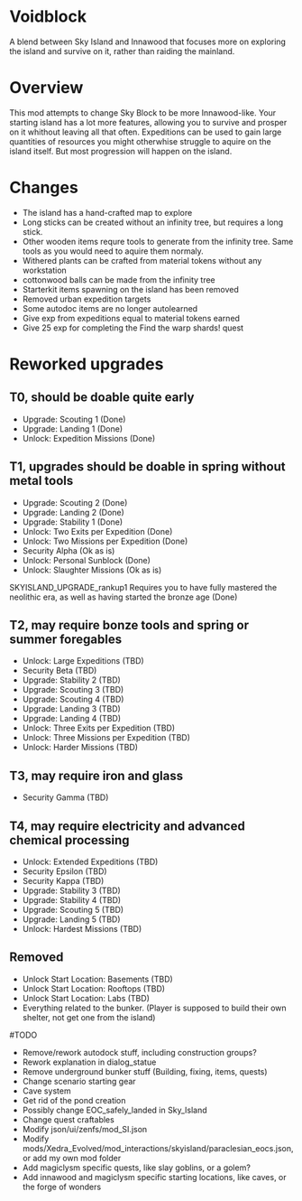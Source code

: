 # Voidblock
A blend between Sky Island and Innawood that focuses more on exploring the island and survive on it, rather than raiding the mainland.

# Overview
This mod attempts to change Sky Block to be more Innawood-like. Your starting island has a lot more features, allowing you to survive and prosper on it whithout leaving all that often. Expeditions can be used to gain large quantities of resources you might otherwhise struggle to aquire on the island itself. But most progression will happen on the island.


# Changes
- The island has a hand-crafted map to explore
- Long sticks can be created without an infinity tree, but requires a long stick.
- Other wooden items requre tools to generate from the infinity tree. Same tools as you would need to aquire them normaly.
- Withered plants can be crafted from material tokens without any workstation
- cottonwood balls can be made from the infinity tree
- Starterkit items spawning on the island has been removed
- Removed urban expedition targets
- Some autodoc items are no longer autolearned
- Give exp from expeditions equal to material tokens earned
- Give 25 exp for completing the Find the warp shards! quest


# Reworked upgrades

## T0, should be doable quite early
- Upgrade: Scouting 1 (Done)
- Upgrade: Landing 1 (Done)
- Unlock: Expedition Missions (Done)

## T1, upgrades should be doable in spring without metal tools
- Upgrade: Scouting 2 (Done)
- Upgrade: Landing 2 (Done)
- Upgrade: Stability 1 (Done)
- Unlock: Two Exits per Expedition (Done)
- Unlock: Two Missions per Expedition (Done)
- Security Alpha (Ok as is)
- Unlock: Personal Sunblock (Done)
- Unlock: Slaughter Missions (Ok as is)

SKYISLAND_UPGRADE_rankup1 Requires you to have fully mastered the neolithic era, as well as having started the bronze age (Done)

## T2, may require bonze tools and spring or summer foregables
- Unlock: Large Expeditions (TBD)
- Security Beta (TBD)
- Upgrade: Stability 2 (TBD)
- Upgrade: Scouting 3 (TBD)
- Upgrade: Scouting 4 (TBD)
- Upgrade: Landing 3 (TBD)
- Upgrade: Landing 4 (TBD)
- Unlock: Three Exits per Expedition (TBD)
- Unlock: Three Missions per Expedition (TBD)
- Unlock: Harder Missions (TBD)

## T3, may require iron and glass
- Security Gamma (TBD)

## T4, may require electricity and advanced chemical processing
- Unlock: Extended Expeditions (TBD)
- Security Epsilon (TBD)
- Security Kappa (TBD)
- Upgrade: Stability 3 (TBD)
- Upgrade: Stability 4 (TBD)
- Upgrade: Scouting 5 (TBD)
- Upgrade: Landing 5 (TBD)
- Unlock: Hardest Missions (TBD)

## Removed
- Unlock Start Location: Basements (TBD)
- Unlock Start Location: Rooftops (TBD)
- Unlock Start Location: Labs (TBD)
- Everything related to the bunker. (Player is supposed to build their own shelter, not get one from the island)

#TODO
- Remove/rework autodock stuff, including construction groups?
- Rework explanation in dialog_statue
- Remove underground bunker stuff (Building, fixing, items, quests)
- Change scenario starting gear
- Cave system
- Get rid of the pond creation
- Possibly change EOC_safely_landed in Sky_Island
- Change quest craftables
- Modify json/ui/zenfs/mod_SI.json
- Modify mods/Xedra_Evolved/mod_interactions/skyisland/paraclesian_eocs.json, or add my own mod folder
- Add magiclysm specific quests, like slay goblins, or a golem?
- Add innawood and magiclysm specific starting locations, like caves, or the forge of wonders